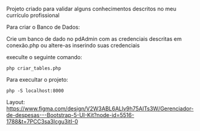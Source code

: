 Projeto criado para validar alguns conhecimentos descritos no meu currículo profissional


Para criar o Banco de Dados:

Crie um banco de dado no pdAdmin com as credenciais descritas em conexão.php ou altere-as inserindo suas credenciais

execulte o seguinte comando:

```
php criar_tables.php
```

Para execultar o projeto:

```
php -S localhost:8000
```

Layout: https://www.figma.com/design/V2W3ABL6ALlv9h75AITs3W/Gerenciador-de-despesas---Bootstrap-5-UI-Kit?node-id=5516-1788&t=7PCC3sa3Icgu3itI-0
